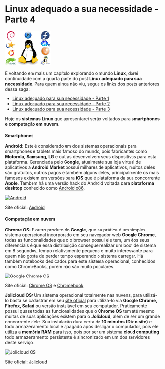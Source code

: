 # Linux adequado a sua necessidade - Parte 4

![Distribuições Linux](../images/distros-linux.jpg)

E voltando em mais um capítulo explorando o mundo **Linux**, darei continuidade com a quarta parte do post **Linux adequado para sua necessidade.** Para quem ainda não viu, segue os links dos posts anteriores dessa saga:

*   [Linux adequado para sua necessidade - Parte 1](../linux-adequado-para-sua-necessidade-parte-1 "Linux adequado para sua necessidade – Parte 1")
*   [Linux adequado para sua necessidade - Parte 2](../linux-adequado-para-sua-necessidade-parte-2 "Linux adequado para sua necessidade – Parte 2")
*   [Linux adequado para sua necessidade - Parte 3](../linux-adequado-para-sua-necessidade-parte-3 "Linux adequado para sua necessidade – Parte 3")

Hoje os **sistemas Linux** que apresentarei serão voltados para **smartphones e computação em nuvem.**

#### Smartphones

**Android:** Este é considerado um dos sistemas operacionais para smartphones e tablets mais famoso do mundo, pois fabricantes como **Motorola, Samsung, LG** e outras desenvolvem seus dispositivos para esta plataforma. Gerenciada pelo **Google**, atualmente sua loja virtual de aplicativos a **Android Market** possui milhares de aplicativos, muitos deles são gratuitos, outros pagos e também alguns deles, principalmente os mais famosos existem em versões para **iOS** que é plataforma da sua concorrente **Apple**. Também há uma versão hack do Android voltada para **plataforma desktop** conhecido como [Android x86](http://www.android-x86.org/ "Android x86").

[![Android](../images/distros-android-small.jpg)](../images/distros-android.jpg)

Site oficial: [Android](http://www.android.com/ "Android")

#### Computação em nuvem

**Chrome OS:** É outro produto do **Google**, que na prática é um simples sistema operacional incorporado em seu navegador web **Google Chrome**, todas as funcionalidades que o o browser possui ele tem, um dos seus diferenciais é que essa distribuição consegue realizar um boot de sistema em 8 segundos, tempo relativamente pequeno e muito interessante para quem não gosta de perder tempo esperando o sistema carregar. Há também notebooks dedicados para este sistema operacional, conhecidos como ChromeBooks, porém não são muito populares.

![Google Chrome OS](../images/distros-chrome.jpg)

Site oficial: [Chrome OS](http://www.chromium.org/chromium-os "Chromium") e [Chromebook](http://www.google.com/chromebook/ "Chromebook")

**Jolicloud OS:** Um sistema operacional totalmente nas nuvens, para utilizá-lo basta se cadastrar em seu [site oficial](http://www.jolicloud.com "JolicloudOS") para utilizá-lo via **Google Chrome, Firefox, Safari** ou versão instalável em seu computador. Praticamente possui quase todas as funcionalidades que o **Chrome OS** tem até mesmo muitas de suas aplicações existem para o **Jolicloud**, além de ser um grande concorrente dele. Sua instalação dura certa de **10 minutos (Diz o site)** e todo armazenamento local é apagado após desligar o computador, pois ele utiliza a **memória RAM** para isso, pois por ser um sistema **cloud computing** todo armazenamento persistente é sincronizado em um dos servidores deste serviço.

![Jolicloud OS](../images/distros-jolicloud.jpg)

Site oficial: [Jolicloud](http://www.jolicloud.com "JolicloudOS")